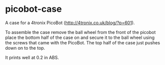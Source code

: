 picobot-case
============

A case for a 4tronix PicoBot (http://4tronix.co.uk/blog/?p=601).

To assemble the case remove the ball wheel from the front of the
picobot place the bottom half of the case on and secure it to
the ball wheel using the screws that came with the PicoBot. The
top half of the case just pushes down on to the top.

It prints well at 0.2 in ABS.
